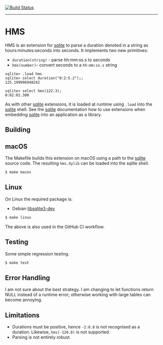 
[![Build Status](https://github.com/lindig/hms/actions/workflows/makefile.yml/badge.svg)](https://github.com/lindig/hms/actions/workflows/makefile.yml)

----

# HMS

HMS is an extension for [sqlite] to parse a duration denoted in a string
as hours:minutes:seconds into seconds. It implements two new
primitives:

* `duration(string)` - parse hh:mm:ss.s to seconds
* `hms(number)`- convert seconds to a `hh:mm:ss.s` string

```
sqlite> .load hms
sqlite> select duration("0:2:5.2");;
125.199996948242

sqlite> select hms(122.3);
0:02:02.300
```

As with other [sqlite] extensions, it is loaded at runtime using `.load`
into the [sqlite] shell. See the [sqlite] documentation how to use
extensions when embedding [sqlite] into an application as a library.

## Building

## macOS

The Makefile builds this extension on macOS using a path to the [sqlite]
source code. The resulting `hms.dylib` can be loaded into the sqlite
shell.

```sh
$ make macos
```

## Linux

On Linux the required package is:

* Debian [libsqlite3-dev](https://packages.debian.org/trixie/libsqlite3-dev)

```sh
$ make linux
```

The above is also used in the GitHub CI workflow.

## Testing

Some simple regression testing.

```sh
$ make test
```

## Error Handling

I am not sure about the best strategy. I am changing to let functions
return NULL instead of a runtime error; otherwise working with large
tables can become annoying.

## Limitations

* Durations must be positive, hence `-2:0.0` is not recognised as a
  duration. Likewise, `hms(-120.0)` is not supported.
* Parsing is not entirely robust.

[sqlite]: https://sqlite.org
